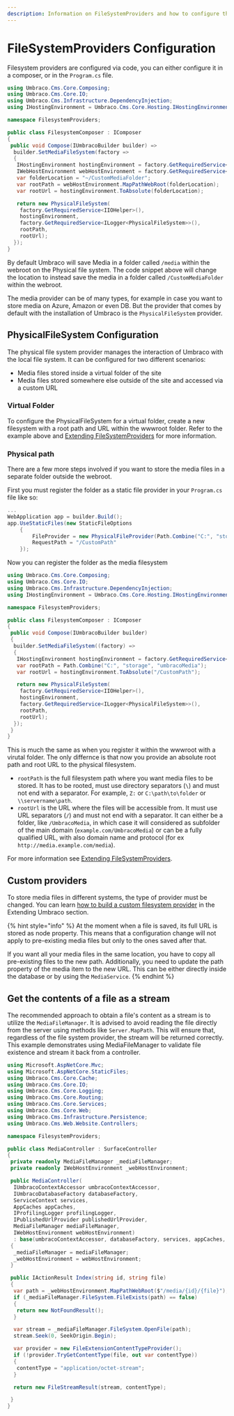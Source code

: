```yaml
---
description: Information on FileSystemProviders and how to configure them in Umbraco
---
```


# FileSystemProviders Configuration

Filesystem providers are configured via code, you can either configure it in a composer, or in the `Program.cs` file.

```csharp
using Umbraco.Cms.Core.Composing;
using Umbraco.Cms.Core.IO;
using Umbraco.Cms.Infrastructure.DependencyInjection;
using IHostingEnvironment = Umbraco.Cms.Core.Hosting.IHostingEnvironment;

namespace FilesystemProviders;

public class FilesystemComposer : IComposer
{
 public void Compose(IUmbracoBuilder builder) =>
  builder.SetMediaFileSystem(factory =>
  {
   IHostingEnvironment hostingEnvironment = factory.GetRequiredService<IHostingEnvironment>();
   IWebHostEnvironment webHostEnvironment = factory.GetRequiredService<IWebHostEnvironment>();
   var folderLocation = "~/CustomMediaFolder";
   var rootPath = webHostEnvironment.MapPathWebRoot(folderLocation);
   var rootUrl = hostingEnvironment.ToAbsolute(folderLocation);

   return new PhysicalFileSystem(
    factory.GetRequiredService<IIOHelper>(),
    hostingEnvironment,
    factory.GetRequiredService<ILogger<PhysicalFileSystem>>(),
    rootPath,
    rootUrl);
  });
}
```

By default Umbraco will save Media in a folder called `/media` within the webroot on the Physical file system. The code snippet above will change the location to instead save the media in a folder called `/CustomMediaFolder` within the webroot.

The media provider can be of many types, for example in case you want to store media on Azure, Amazon or even DB. But the provider that comes by default with the installation of Umbraco is the `PhysicalFileSystem` provider.

## PhysicalFileSystem Configuration

The physical file system provider manages the interaction of Umbraco with the local file system. It can be configured for two different scenarios:

* Media files stored inside a virtual folder of the site
* Media files stored somewhere else outside of the site and accessed via a custom URL

### Virtual Folder

To configure the PhysicalFileSystem for a virtual folder, create a new filesystem with a root path and URL within the wwwroot folder. Refer to the example above and [Extending FileSystemProviders](../../extending/filesystemproviders/) for more information.

### Physical path

There are a few more steps involved if you want to store the media files in a separate folder outside the webroot.

First you must register the folder as a static file provider in your `Program.cs` file like so:

```csharp
...
WebApplication app = builder.Build();
app.UseStaticFiles(new StaticFileOptions
    {
        FileProvider = new PhysicalFileProvider(Path.Combine("C:", "storage", "umbracoMedia")),
        RequestPath = "/CustomPath"
    });
```

Now you can register the folder as the media filesystem

```csharp
using Umbraco.Cms.Core.Composing;
using Umbraco.Cms.Core.IO;
using Umbraco.Cms.Infrastructure.DependencyInjection;
using IHostingEnvironment = Umbraco.Cms.Core.Hosting.IHostingEnvironment;

namespace FilesystemProviders;

public class FilesystemComposer : IComposer
{
 public void Compose(IUmbracoBuilder builder)
 {
  builder.SetMediaFileSystem((factory) =>
  {
   IHostingEnvironment hostingEnvironment = factory.GetRequiredService<IHostingEnvironment>();
   var rootPath = Path.Combine("C:", "storage", "umbracoMedia");
   var rootUrl = hostingEnvironment.ToAbsolute("/CustomPath");

   return new PhysicalFileSystem(
    factory.GetRequiredService<IIOHelper>(),
    hostingEnvironment,
    factory.GetRequiredService<ILogger<PhysicalFileSystem>>(),
    rootPath,
    rootUrl);
  });
 }
}
```

This is much the same as when you register it within the wwwroot with a virutal folder. The only differnce is that now you provide an absolute root path and root URL to the physical filesystem.

* `rootPath` is the full filesystem path where you want media files to be stored. It has to be rooted, must use directory separators (`\`) and must not end with a separator. For example, `Z:` or `C:\path\to\folder` or `\\servername\path`.
* `rootUrl` is the URL where the files will be accessible from. It must use URL separators (`/`) and must not end with a separator. It can either be a folder, like `/UmbracoMedia`, in which case it will considered as subfolder of the main domain (`example.com/UmbracoMedia`) or can be a fully qualified URL, with also domain name and protocol (for ex `http://media.example.com/media`).

For more information see [Extending FileSystemProviders](../../extending/filesystemproviders/).

## Custom providers

To store media files in different systems, the type of provider must be changed. You can learn [how to build a custom filesystem provider](../../extending/filesystemproviders/#custom-file-systems-ifilesystem) in the Extending Umbraco section.

{% hint style="info" %}
At the moment when a file is saved, its full URL is stored as node property. This means that a configuration change will not apply to pre-existing media files but only to the ones saved after that.

If you want all your media files in the same location, you have to copy all pre-existing files to the new path. Additionally, you need to update the path property of the media item to the new URL. This can be either directly inside the database or by using the `MediaService`.
{% endhint %}

## Get the contents of a file as a stream

The recommended approach to obtain a file's content as a stream is to utilize the `MediaFileManager`. It is advised to avoid reading the file directly from the server using methods like `Server.MapPath`. This will ensure that, regardless of the file system provider, the stream will be returned correctly. This example demonstrates using MediaFileManager to validate file existence and stream it back from a controller.

```csharp
using Microsoft.AspNetCore.Mvc;
using Microsoft.AspNetCore.StaticFiles;
using Umbraco.Cms.Core.Cache;
using Umbraco.Cms.Core.IO;
using Umbraco.Cms.Core.Logging;
using Umbraco.Cms.Core.Routing;
using Umbraco.Cms.Core.Services;
using Umbraco.Cms.Core.Web;
using Umbraco.Cms.Infrastructure.Persistence;
using Umbraco.Cms.Web.Website.Controllers;

namespace FilesystemProviders;

public class MediaController : SurfaceController
{
 private readonly MediaFileManager _mediaFileManager;
 private readonly IWebHostEnvironment _webHostEnvironment;

 public MediaController(
  IUmbracoContextAccessor umbracoContextAccessor,
  IUmbracoDatabaseFactory databaseFactory,
  ServiceContext services,
  AppCaches appCaches,
  IProfilingLogger profilingLogger,
  IPublishedUrlProvider publishedUrlProvider,
  MediaFileManager mediaFileManager,
  IWebHostEnvironment webHostEnvironment)
  : base(umbracoContextAccessor, databaseFactory, services, appCaches, profilingLogger, publishedUrlProvider)
 {
  _mediaFileManager = mediaFileManager;
  _webHostEnvironment = webHostEnvironment;
 }

 public IActionResult Index(string id, string file)
 {
  var path = _webHostEnvironment.MapPathWebRoot($"/media/{id}/{file}");
  if (_mediaFileManager.FileSystem.FileExists(path) == false)
  {
   return new NotFoundResult();
  }

  var stream = _mediaFileManager.FileSystem.OpenFile(path);
  stream.Seek(0, SeekOrigin.Begin);

  var provider = new FileExtensionContentTypeProvider();
  if (!provider.TryGetContentType(file, out var contentType))
  {
   contentType = "application/octet-stream";
  }

  return new FileStreamResult(stream, contentType);

 }
}
```
